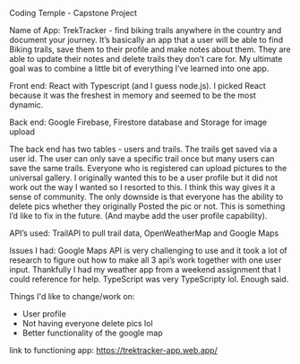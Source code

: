 Coding Temple - Capstone Project

Name of App: TrekTracker - find biking trails anywhere in the country and document your journey. It’s basically an app that a user will be able to find 
Biking trails, save them to their profile and make notes about them. They are able to update their notes and delete trails they don’t care for.
My ultimate goal was to combine a little bit of everything I’ve learned into one app. 

Front end: React with Typescript (and I guess node.js). I picked React because it was the freshest in memory and seemed to be the most dynamic.

Back end: Google Firebase, Firestore database and Storage for image upload

The back end has two tables - users and trails. The trails get saved via a user id. The user can only save a specific trail once but many users can save the same trails.
Everyone who is registered can upload pictures to the universal gallery. I originally wanted this to be a user profile but it did not work out the way I wanted so
I resorted to this. I think this way gives it a sense of community. The only downside is that everyone has the ability to delete pics whether they originally
Posted the pic or not. This is something I’d like to fix in the future. (And maybe add the user profile capability).

API’s used: TrailAPI to pull trail data, OpenWeatherMap and Google Maps

Issues I had: Google Maps API is very challenging to use and it took a lot of research to figure out how to make all 3 api’s work together with one user input.
Thankfully I had my weather app from a weekend assignment that I could reference for help. 
TypeScript was very TypeScripty lol. Enough said.

Things I'd like to change/work on: 
- User profile
- Not having everyone delete pics lol
- Better functionality of the google map

link to functioning app: https://trektracker-app.web.app/